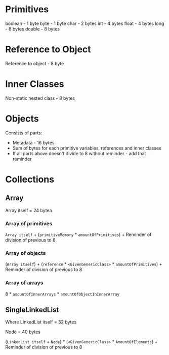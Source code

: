 # Primitives

boolean - 1 byte
byte - 1 byte
char - 2 bytes
int - 4 bytes
float - 4 bytes
long - 8 bytes
double - 8 bytes

# Reference to Object

Reference to object - 8 byte

# Inner Classes

Non-static nested class - 8 bytes

# Objects

Consists of parts:
- Metadata - 16 bytes
- Sum of bytes for each primitive variables, references and inner classes
- If all parts above doesn't divide to 8 without reminder - add that reminder

# Collections

## Array

Array itself = 24 bytea

### Array of primitives

`Array itself` + (`primitiveMemory` * `amountOfPrimitives`) + Reminder of division of previous to 8

### Array of objects

(`Array itself`) + (`reference` * `<GivenGenericClass>`  * `amountOfPrimitives`) + Reminder of division of previous to 8

### Array of arrays

8 * `amountOfInnerArrays` * `amountOfObjectInInnerArray`

## SingleLinkedList

Where LinkedList itself = 32 bytes

Node = 40 bytes

(`LinkedList itself` + `Node`) * (`<GivenGenericClass>` * `AmountOfElements`) + Reminder of division of previous to 8